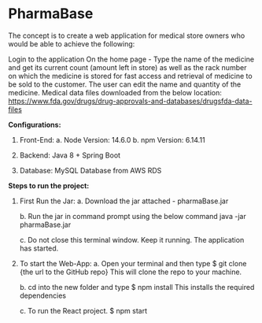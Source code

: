 # PharmaBase

The concept is to create a web application for medical store owners who would be able to achieve the following:

Login to the application
On the home page - Type the name of the medicine and get its current count (amount left in store) as well as the rack number on which the medicine is stored for fast access and retrieval of medicine to be sold to the customer.
The user can edit the name and quantity of the medicine.
Medical data files downloaded from the below location: https://www.fda.gov/drugs/drug-approvals-and-databases/drugsfda-data-files


**Configurations:**

1. Front-End: 
      a. Node Version: 14.6.0
      b. npm Version: 6.14.11

2. Backend: Java 8 + Spring Boot 

4. Database: MySQL Database from AWS RDS

**Steps to run the project:**

1. First Run the Jar:
      a. Download the jar attached - pharmaBase.jar
      
      b. Run the jar in command prompt using the below command
          java -jar pharmaBase.jar
      
      c. Do not close this terminal window. Keep it running. The application has started.
      
1. To start the Web-App:
      a. Open your terminal and then type
            $ git clone {the url to the GitHub repo}
         This will clone the repo to your machine.

      b. cd into the new folder and type
            $ npm install
        This installs the required dependencies

      c. To run the React project.
            $ npm start
            

